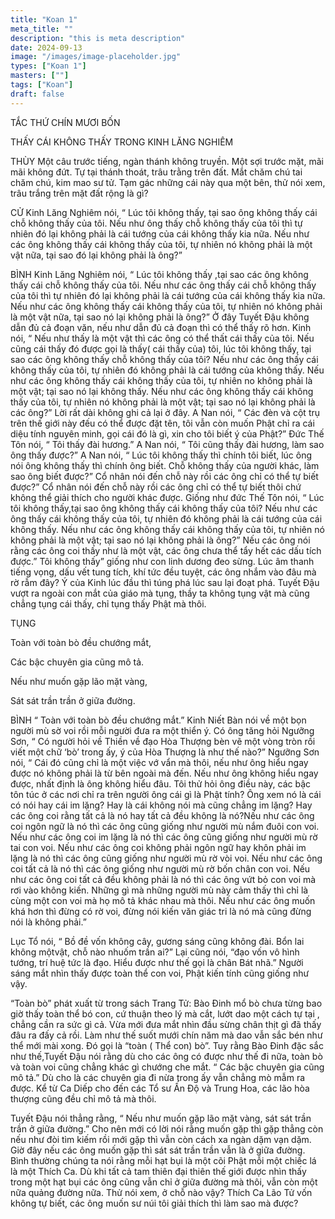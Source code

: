 ```yaml
---
title: "Koan 1"
meta_title: ""
description: "this is meta description"
date: 2024-09-13
image: "/images/image-placeholder.jpg"
types: ["Koan 1"]
masters: [""]
tags: ["Koan"]
draft: false
---
```




TẮC THỨ CHÍN MƯƠI BỐN

THẤY CÁI KHÔNG THẤY TRONG KINH LĂNG NGHIÊM

THÙY Một câu trước tiếng, ngàn thánh không truyền. Một sợi trước mặt, mãi mãi không đứt. Tự tại thánh thoát, trâu trằng trên đất. Mắt chăm chú tai chăm chú, kim mao sư tử. Tạm gác những cái này qua một bên, thử nói xem, trâu trắng trên mặt đất rộng là gì?

CỬ Kinh Lăng Nghiêm nói, “ Lúc tôi không thấy, tại sao ông không thấy cái chỗ không thấy của tôi. Nếu như ông thấy chỗ không thấy của tôi thì tự nhiên đó lại không phải là cái tướng của cái không thấy kia nữa. Nếu như các ông không thấy cái không thấy của tôi, tự nhiên nó không phải là một vật nữa, tại sao đó lại không phải là ông?”

BÌNH Kinh Lăng Nghiêm nói, “ Lúc tôi không thấy ,tại sao các ông không thấy cái chỗ không thấy của tôi. Nếu như các ông thấy cái chỗ không thấy của tôi thì tự nhiên đó lại không phải là cái tướng của cái không thấy kia nữa. Nếu như các ông không thấy cái không thấy của tôi, tự nhiên nó không phải là một vật nữa, tại sao nó lại không phải là ông?” Ở đây Tuyết Đậu không dẫn đủ cả đoạn văn, nếu như dẫn đủ cả đoạn thì có thể thấy rõ hơn. Kinh nói, “ Nếu như thấy là một vật thì các ông có thể thất cái thấy của tôi. Nếu cũng cái thấy đó được gọi là thấy( cái thấy của) tôi, lúc tôi không thấy, tại sao các ông không thấy chỗ không thấy của tôi? Nếu như các ông thấy cái không thấy của tôi, tự nhiên đó không phải là cái tướng của không thấy. Nếu như các ông không thấy cái không thấy của tôi, tự nhiên no không phải là một vật; tại sao nó lại không thấy. Nếu như các ông không thấy cái không thấy của tôi, tự nhiên nó không phải là một vật; tại sao nó lại không phải là các ông?” Lời rất dài không ghi cả lại ở đây. A Nan nói, “ Các đèn và cột trụ trên thế giới này đếu có thể được đặt tên, tôi vẫn còn muốn Phật chỉ ra cái diệu tính nguyên minh, gọi cái đó là gì, xin cho tôi biết ý của Phật?” Đức Thế Tôn nói, “ Tôi thấy đài hương.” A Nan nói, “ Tôi cũng thấy đài hương, làm sao ông thấy được?” A Nan nói, “ Lúc tôi không thấy thì chính tôi biết, lúc ông nói ông không thấy thì chính ông biết. Chỗ không thấy của người khác, làm sao ông biết được?” Cổ nhân nói đến chỗ này rồi các ông chỉ có thể tự biết được?” Cổ nhân nói đến chỗ này rồi các ông chỉ có thể tự biết thôi chứ không thể giải thích cho người khác được. Giống như đức Thế Tôn nói, “ Lúc tôi không thấy,tại sao ông không thấy cái không thấy của tôi? Nếu như các ông thấy cái không thấy của tôi, tự nhiên đó không phải là cái tướng của cái không thấy. Nếu như các ông không thấy cái không thấy của tôi, tự nhiên nó không phải là một vật; tại sao nó lại không phải là ông?” Nếu các ông nói rằng các ông coi thấy như là một vật, các ông chưa thể tẩy hết các dấu tích được.” Tôi không thấy” giống như con linh dương đeo sừng. Lúc âm thanh tiếng vọng, dấu vết tung tích, khí tức đều tuyệt, các ông nhắm vào đâu mà rờ rẫm đây? Ý của Kinh lúc đầu thì túng phá lúc sau lại đoạt phá. Tuyết Đậu vượt ra ngoài con mắt của giáo mà tụng, thầy ta không tụng vật mà cũng chẳng tụng cái thấy, chỉ tụng thấy Phật mà thôi.

TỤNG

Toàn với toàn bò đều chướng mắt,

Các bậc chuyên gia cũng mô tả.

Nếu như muốn gặp lão mặt vàng,

Sát sát trần trần ở giữa đường.

BÌNH “ Toàn với toàn bò đều chướng mắt.” Kinh Niết Bàn nói về một bọn người mù sờ voi rồi mỗi người đưa ra một thiển ý. Có ông tăng hỏi Ngưỡng Sơn, “ Có người hỏi về Thiền về đạo Hòa Thượng bèn vẽ một vòng tròn rồi viết một chữ ‘bò’ trong ấy, ý của Hòa Thượng là như thế nào?” Ngưỡng Sơn nói, “ Cái đó cũng chỉ là một việc vớ vẩn mà thôi, nếu như ông hiểu ngay được nó không phải là từ bên ngoài mà đến. Nếu như ông không hiểu ngay được, nhất định là ông không hiểu đâu. Tôi thử hỏi ông điều này, các bậc tôn túc ở các nơi chỉ ra trên người ông cái gì là Phật tính? Ông xem nó là cái có nói hay cái im lặng? Hay là cái không nói mà cũng chẳng im lặng? Hay các ông coi rằng tất cả là nó hay tất cả đều không là nó?Nếu như các ông coi ngôn ngữ là nó thì các ông cũng giống như người mù nắm đuôi con voi. Nếu như các ông coi im lặng là nó thì các ông cũng giống như người mù rờ tai con voi. Nếu như các ông coi không phải ngôn ngữ hay khôn phải im lặng là nó thì các ông cũng giống như người mù rờ vòi voi. Nếu như các ông coi tất cả là nó thì các ông giống như người mù rờ bốn chân con voi. Nếu như các ông coi tất cả đều không phải là nó thì các ông vứt bỏ con voi mà rơi vào không kiến. Những gì mà những người mù này cảm thấy thì chỉ là cùng một con voi mà họ mô tả khác nhau mà thôi. Nếu như các ông muốn khá hơn thì đừng có rờ voi, đừng nói kiến văn giác tri là nó mà cũng đừng nói là không phải.”

Lục Tổ nói, “ Bồ đề vốn không cây, gương sáng cũng không đài. Bổn lai không mộtvật, chỗ nào nhuốm trần ai?” Lại cũng nói, “đạo vốn vô hình tướng, trí huệ tức là đạo. Hiểu được như thế gọi là chân Bát nhã.” Người sáng mắt nhìn thấy được toàn thể con voi, Phật kiến tính cũng giống như vậy.

“Toàn bò” phát xuất từ trong sách Trang Tử: Bào Đinh mổ bò chưa từng bao giờ thấy toàn thể bó con, cứ thuận theo lý mà cắt, lướt dao một cách tự tại , chẳng cần ra sức gì cả. Vừa mới đưa mắt nhìn đầu sừng chân thịt gì đã thấy đâu ra đấy cả rồi. Làm như thế suốt mưới chín năm mà dao vẫn sắc bén như thể mới mài xong. Đó gọi là “toàn ( Thể con) bò”. Tuy rằng Bào Đinh đặc sắc như thế,Tuyết Đậu nói rằng dù cho các ông có được như thế đi nữa, toàn bò và toàn voi cũng chẳng khác gì chướng che mắt. “ Các bậc chuyên gia cũng mô tả.” Dù cho là các chuyên gia đi nừa trong ấy vẫn chẳng mò mẫm ra được. Kể từ Ca Diếp cho đến các Tổ sư Ấn Độ và Trung Hoa, các lão hòa thượng cũng đều chỉ mô tả mà thôi.

Tuyết Đậu nói thẳng rằng, “ Nếu như muốn gặp lão mặt vàng, sát sát trần trần ở giữa đường.” Cho nên mới có lời nói rằng muốn gặp thì gặp thẳng còn nếu như đòi tìm kiếm rồi mới gặp thì vẫn còn cách xa ngàn dặm vạn dặm. Giờ đây nếu các ông muốn gặp thì sát sát trần trần vẫn là ở giữa đường. Bình thường chúng ta nói rằng mỗi hạt bụi là một cõi Phật mỗi một chiếc lá là một Thích Ca. Dù khi tất cả tam thiên đại thiên thế giới được nhìn thấy trong một hạt bụi các ông cũng vẫn chỉ ở giữa đường mà thôi, vẫn còn một nữa quảng đường nữa. Thử nói xem, ở chỗ nào vậy? Thích Ca Lão Tử vốn không tự biết, các ông muốn sư núi tôi giải thích thì làm sao mà được?

